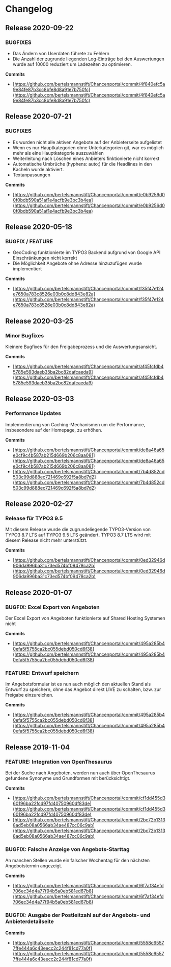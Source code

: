 # Changelog

## Release 2020-09-22

### BUGFIXES
- Das Ändern von Userdaten führete zu Fehlern 
- Die Anzahl der zugrunde liegenden Log-Einträge bei den Auswertungen wurde auf 10000 reduziert um Ladezeiten zu optimieren.

**Commits**

* [https://github.com/bertelsmannstift/Chancenportal/commit/4f840efc5a9e84fe87b3cc8bfe8d8a91e7b750fc](https://github.com/bertelsmannstift/Chancenportal/commit/4f840efc5a9e84fe87b3cc8bfe8d8a91e7b750fc)

## Release 2020-07-21

### BUGFIXES
- Es wurden nicht alle aktiven Angebote auf der Anbieterseite aufgelistet 
- Wenn es nur Hauptkategorien ohne Unterkategorien git, war es möglich mehr als eine Hauptkategorie auszuwählen
- Weiterleitung nach Löschen eines Anbieters finktionierte nicht korrekt
- Automatische Umbrüche (hyphens: auto;) für die Headlines in den Kacheln wurde aktiviert.
- Textanpassungen 

**Commits**

* [https://github.com/bertelsmannstift/Chancenportal/commit/e0b9256d00f0bdb590a51af1e4acfb9e3bc3b4ea](https://github.com/bertelsmannstift/Chancenportal/commit/e0b9256d00f0bdb590a51af1e4acfb9e3bc3b4ea)


## Release 2020-05-18

### BUGFIX / FEATURE
- GeoCoding funktionierte im TYPO3 Backend aufgrund von Google API Einschränkungen nicht korrekt
- Die Möglichkeit Angebote ohne Adresse hinzuzufügen wurde implementiert

**Commits**

* [https://github.com/bertelsmannstift/Chancenportal/commit/f35f47e124e7650a783c8526e03b0c8dd843e82a](https://github.com/bertelsmannstift/Chancenportal/commit/f35f47e124e7650a783c8526e03b0c8dd843e82a)

## Release 2020-03-25

### Minor Bugfixes
Kleinere Bugfixes für den Freigabeprozess und die Auswertungsansicht.

**Commits**

* [https://github.com/bertelsmannstift/Chancenportal/commit/af45fcfdb45785e593daeb35ba2bc82dafcaeda9](https://github.com/bertelsmannstift/Chancenportal/commit/af45fcfdb45785e593daeb35ba2bc82dafcaeda9)

## Release 2020-03-03

### Performance Updates
Implementierung von Caching-Mechanismen um die Performance, insbesondere auf der Homepage, zu erhöhen.

**Commits**

* [https://github.com/bertelsmannstift/Chancenportal/commit/de8a46a65e0cf9c4b587ab215d669b206c8aa081](https://github.com/bertelsmannstift/Chancenportal/commit/de8a46a65e0cf9c4b587ab215d669b206c8aa081)
* [https://github.com/bertelsmannstift/Chancenportal/commit/7b4d852cd503c99d888ec721469c692f5a8bd7d2](https://github.com/bertelsmannstift/Chancenportal/commit/7b4d852cd503c99d888ec721469c692f5a8bd7d2)

## Release 2020-02-27

### Release für TYPO3 9.5
Mit diesem Release wurde die zugrundeliegende TYPO3-Version von TYPO3 8.7 LTS auf TYPO3 9.5 LTS geändert. TYPO3 8.7 LTS wird mit diesem Release nicht mehr unterstützt.

**Commits**

* [https://github.com/bertelsmannstift/Chancenportal/commit/0ed32946d906da996ba31c73ed574bf09478ca2b](https://github.com/bertelsmannstift/Chancenportal/commit/0ed32946d906da996ba31c73ed574bf09478ca2b)

## Release 2020-01-07

### BUGFIX: Excel Export von Angeboten
Der Excel Export von Angeboten funktionierte auf Shared Hosting Systemen nicht 

**Commits**

* [https://github.com/bertelsmannstift/Chancenportal/commit/495a285b40efa5f5755ca2bc055debd050cd6f38](https://github.com/bertelsmannstift/Chancenportal/commit/495a285b40efa5f5755ca2bc055debd050cd6f38)

### FEATURE: Entwurf speichern
Im Angebotsformular ist es nun auch möglich den aktuellen Stand als Entwurf zu speichern, ohne das Angebot direkt LIVE zu schalten, bzw. zur Freigabe einzureichen.  

**Commits**

* [https://github.com/bertelsmannstift/Chancenportal/commit/495a285b40efa5f5755ca2bc055debd050cd6f38](https://github.com/bertelsmannstift/Chancenportal/commit/495a285b40efa5f5755ca2bc055debd050cd6f38)

## Release 2019-11-04

### FEATURE: Integration von OpenThesaurus
Bei der Suche nach Angeboten, werden nun auch über OpenThesaurus gefundene Synonyme und Grundformen mit berücksichtigt.

**Commits**

* [https://github.com/bertelsmannstift/Chancenportal/commit/cf1dd455d360196ba22fcd97fd40750960df83de](https://github.com/bertelsmannstift/Chancenportal/commit/cf1dd455d360196ba22fcd97fd40750960df83de)
* [https://github.com/bertelsmannstift/Chancenportal/commit/2bc72b13138ad5eb08a0566ab34ae487cc06c9ab](https://github.com/bertelsmannstift/Chancenportal/commit/2bc72b13138ad5eb08a0566ab34ae487cc06c9ab)

### BUGFIX: Falsche Anzeige von Angebots-Starttag
An manchen Stellen wurde ein falscher Wochentag für den nächsten Angebotstermin angezeigt.

**Commits**

* [https://github.com/bertelsmannstift/Chancenportal/commit/6f7af34efd706ec34d4a77f94b5a0eb581ed67b8](https://github.com/bertelsmannstift/Chancenportal/commit/6f7af34efd706ec34d4a77f94b5a0eb581ed67b8)

### BUGFIX: Ausgabe der Postleitzahl auf der Angebots- und Anbieterdetailseite

**Commits**

* [https://github.com/bertelsmannstift/Chancenportal/commit/5558c65577ffe444a6c43eecc2c244f81cd77a0f](https://github.com/bertelsmannstift/Chancenportal/commit/5558c65577ffe444a6c43eecc2c244f81cd77a0f)